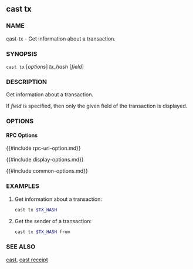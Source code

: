 ## cast tx

### NAME

cast-tx - Get information about a transaction.

### SYNOPSIS

``cast tx`` [*options*] *tx_hash* [*field*]

### DESCRIPTION

Get information about a transaction.

If *field* is specified, then only the given field of the transaction is displayed.

### OPTIONS

#### RPC Options

{{#include rpc-url-option.md}}

{{#include display-options.md}}

{{#include common-options.md}}

### EXAMPLES

1. Get information about a transaction:
    ```sh
    cast tx $TX_HASH
    ```

2. Get the sender of a transaction:
    ```sh
    cast tx $TX_HASH from
    ```

### SEE ALSO

[cast](./cast.md), [cast receipt](./cast-receipt.md)
